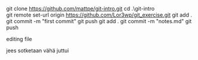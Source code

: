 git clone  https://github.com/mattpe/git-intro.git
cd .\git-intro\
git remote set-url origin https://github.com/Lor3wp/git_exercise.git
git add .
git commit -m "first commit"
git push
git add .
git commit -m "notes.md"
git push

editing file


jees sotketaan vähä juttui
